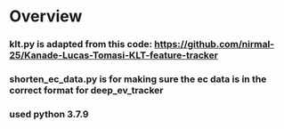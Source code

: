 # Overview

### klt.py is adapted from this code: https://github.com/nirmal-25/Kanade-Lucas-Tomasi-KLT-feature-tracker

### shorten_ec_data.py is for making sure the ec data is in the correct format for deep_ev_tracker

### used python 3.7.9
